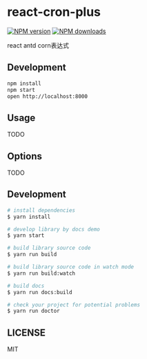 # react-cron-plus

[![NPM version](https://img.shields.io/npm/v/react-cron-plus.svg?style=flat)](https://npmjs.org/package/react-cron-plus)
[![NPM downloads](http://img.shields.io/npm/dm/react-cron-plus.svg?style=flat)](https://npmjs.org/package/react-cron-plus)

react antd corn表达式

## Development

```bash
npm install
npm start
open http://localhost:8000
```

## Usage

TODO

## Options

TODO

## Development

```bash
# install dependencies
$ yarn install

# develop library by docs demo
$ yarn start

# build library source code
$ yarn run build

# build library source code in watch mode
$ yarn run build:watch

# build docs
$ yarn run docs:build

# check your project for potential problems
$ yarn run doctor
```

## LICENSE

MIT
